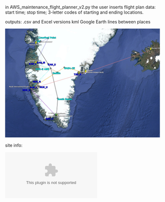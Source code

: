 in AWS_maintenance_flight_planner_v2.py the user inserts flight plan data: start time; stop time; 3-letter codes of starting and ending locations.

outputs:
    .csv and Excel versions
    kml Google Earth lines between places

![](images/example_map.jpg)

site info:

![](planning_info/all_sites.csv)